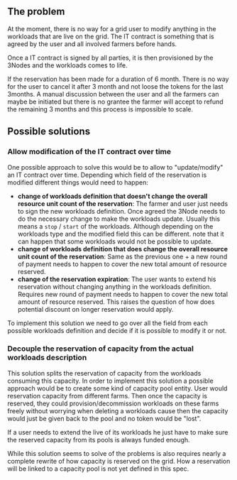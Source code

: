 ## The problem

At the moment, there is no way for a grid user to modify anything in the workloads that are live on the grid. The IT contract is something that is agreed by the user and all involved farmers before hands.

Once a IT contract is signed by all parties, it is then provisioned by the 3Nodes and the workloads comes to life.

If the reservation has been made for a duration of 6 month. There is no way for the user to cancel it after 3 month and not loose the tokens for the last 3months. A manual discussion between the user and all the farmers can maybe be initiated but there is no grantee the farmer will accept to refund the remaining 3 months and this process is impossible to scale.

## Possible solutions

### Allow modification of the IT contract over time

One possible approach to solve this would be to allow to "update/modify" an IT contract over time.
Depending which field of the reservation is modified different things would need to happen:

- **change of workloads definition that doesn't change the overall resource unit count of the reservation**: The farmer and user just needs to sign the new workloads definition. Once agreed the 3Node needs to do the necessary change to make the workloads update. Usually this means a `stop` / `start` of the workloads. Although depending on the workloads type and the modified field this can be different. note that it can happen that some workloads would not be possible to update.
- **change of workloads definition that  does change the overall resource unit count of the reservation**: Same as the previous one + a new round of payment needs to happen to cover the new total amount of resource reserved.
- **change of the reservation expiration**: The user wants to extend his reservation without changing anything in the workloads definition. Requires new round of payment needs to happen to cover the new total amount of resource reserved. This raises the question of how does potential discount on longer reservation would apply.

To implement this solution we need to go over all the field from each possible workloads definition and decide if it is possible to modify it or not.

### Decouple the reservation of capacity from the actual workloads description

This solution splits the reservation of capacity from the workloads consuming this capacity.
In order to implement this solution a possible approach would be to create some kind of capacity pool entity. User would reservation capacity from different farms. Then once the capacity is reserved, they could provision/decommission workloads on these farms freely without worrying when deleting a workloads cause then the capacity would just be given back to the pool and no token would be "lost".

If a user needs to extend the live of its workloads he just have to make sure the reserved capacity from its pools is always funded enough.

While this solution seems to solve of the problems is also requires nearly a complete rewrite of how capacity is reserved on the grid.
How a reservation will be linked to a capacity pool is not yet defined in this spec.